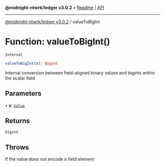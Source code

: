 **@midnight-ntwrk/ledger v3.0.2** • [Readme](../README.md) \| [API](../globals.md)

***

[@midnight-ntwrk/ledger v3.0.2](../README.md) / valueToBigInt

# Function: valueToBigInt()

`Internal`

```ts
valueToBigInt(x): bigint
```

Internal conversion between field-aligned binary values and bigints within
the scalar field

## Parameters

• **x**: [`Value`](../type-aliases/Value.md)

## Returns

`bigint`

## Throws

If the value does not encode a field element
